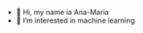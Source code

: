 - 👋 Hi, my name ia Ana-Maria
- 👀 I’m interested in machine learning

<!---
amm272/amm272 is a ✨ special ✨ repository because its `README.md` (this file) appears on your GitHub profile.
You can click the Preview link to take a look at your changes.
--->
